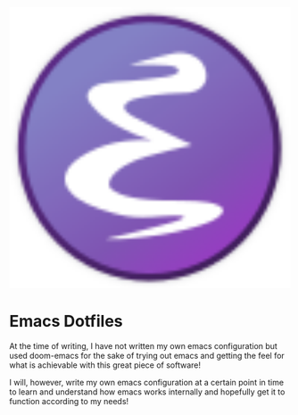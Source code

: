<p align="center">
  <img src="./assets/EmacsIcon.svg" alt="Emacs Logo" width="512"/>
</p>

# Emacs Dotfiles
At the time of writing, I have not written my own emacs configuration but used doom-emacs for the sake of trying out emacs and getting the feel for what is achievable with this great piece of software!

I will, however, write my own emacs configuration at a certain point in time to learn and understand how emacs works internally and hopefully get it to function according to my needs!

